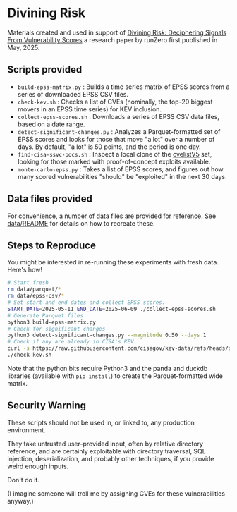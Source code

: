 # Divining Risk

Materials created and used in support of [Divining Risk: Deciphering Signals From Vulnerability Scores](https://www.runzero.com/resources/deciphering-signals-from-vulnerability-scores/)
a research paper by runZero first published in May, 2025.

## Scripts provided

- `build-epss-matrix.py` : Builds a time series matrix of EPSS scores from a series of downloaded EPSS CSV files.
- `check-kev.sh` : Checks a list of CVEs (nominally, the top-20 biggest movers in an EPSS time series) for KEV inclusion.
- `collect-epss-scores.sh` : Downloads a series of EPSS CSV data files, based on a date range.
- `detect-significant-changes.py` : Analyzes a Parquet-formatted set of EPSS scores and looks for those that move "a lot" over a number of days. By default, "a lot" is 50 points, and the period is one day.
- `find-cisa-ssvc-pocs.sh` : Inspect a local clone of the [cvelistV5](https://github.com/CVEProject/cvelistV5/) set, looking for those marked with proof-of-concept exploits available.
- `monte-carlo-epss.py` : Takes a list of EPSS scores, and figures out how many scored vulnerabilities "should" be "exploited" in the next 30 days.

## Data files provided

For convenience, a number of data files are provided for reference. See [data/README](data/README.md) for details on how to recreate these.

## Steps to Reproduce

You might be interested in re-running these experiments with fresh data. Here's how!

```bash
# Start fresh
rm data/parquet/*
rm data/epss-csv/*
# Set start and end dates and collect EPSS scores.
START_DATE=2025-05-11 END_DATE=2025-06-09 ./collect-epss-scores.sh
# Generate Parquet files
python3 build-epss-matrix.py
# Check for significant changes
python3 detect-significant-changes.py --magnitude 0.50 --days 1
# Check if any are already in CISA's KEV
curl -s https://raw.githubusercontent.com/cisagov/kev-data/refs/heads/develop/known_exploited_vulnerabilities.csv | cut -d, -f1 | tail -n +2 > data/CISA-KEV.txt
./check-kev.sh
```

Note that the python bits require Python3 and the panda and duckdb libraries (available with `pip install`) to create the Parquet-formatted wide matrix.

## Security Warning

These scripts should not be used in, or linked to, any production environment.

They take untrusted user-provided input, often by relative directory reference,
and are certainly exploitable with directory traversal, SQL injection, deserialization,
and probably other techniques, if you provide weird enough inputs.

Don't do it.

(I imagine someone will troll me by assigning CVEs for these vulnerabilities anyway.)
